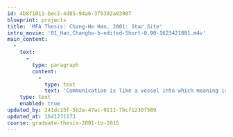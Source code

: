 ```yaml
---
id: 4b8f1011-bec2-4d85-94a6-3f0302a93907
blueprint: projects
title: 'MFA Thesis: Chang-Ho Han, 2001: Star.Site'
intro_movie: '01_Han,Changho-b-edited-Short-0.90-1623421881.m4v'
main_content:
  -
    text:
      -
        type: paragraph
        content:
          -
            type: text
            text: 'Communication is like a vessel into which meaning is poured and from which meaning is derived. By the choices designers make (to pour into the vessel what is needed) these become the impulses to stimulate the consumer''s imagination. My investigation is about stars as the material for consumption in this vessel of communication. The star-shape figure exists everywhere and persistently as an active visible element that is part of our global language, a form of expression used throughout social history. This thesis explores the socio-cultural implications of the star, and it use. Through the reinterpretation of its socio-cultural values, the thesis also produces new practical applications by integrating it with different socio-cultural hierarchies.'
    type: text
    enabled: true
updated_by: 241dc15f-5b2a-47ac-9111-7bcf1230f589
updated_at: 1641271173
course: graduate-thesis-2001-to-2015
---
```

